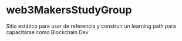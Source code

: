 # web3MakersStudyGroup
Sitio estático para usar de referencia y construir un learning path para capacitarse como Blockchain Dev
